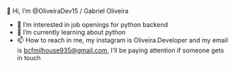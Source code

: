 👋 Hi, I’m @OliveiraDev15 / Gabriel Oliveira
- 👀 I’m interested in job openings for python backend
- 🌱 I’m currently learning about python
- 📫 How to reach in me, my instagram is Oliveira.Developer and my email is bcfmilhouse935@gmail.com, I'll be paying attention if someone gets in touch
